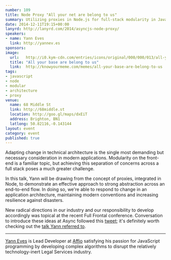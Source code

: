 ```yaml
---
number: 109
title: Node Proxy "All your net are belong to us"
summary: Utilizing proxies in Node.js for full-stack modularity in JavaScript applications.
date: 2014-12-11T19:15+00:00
lanyrd: http://lanyrd.com/2014/asyncjs-node-proxy/
speakers:
- name: Yann Eves
  link: http://yannev.es
sponsors:
image:
  url:   http://i0.kym-cdn.com/entries/icons/original/000/000/013/all-your-base.png
  title: "All your base are belong to us"
  link:  http://knowyourmeme.com/memes/all-your-base-are-belong-to-us
tags:
- javascript
- node
- modular
- architecture
- proxy
venue:
  name: 68 Middle St
  link: http://68middle.st
  location: http://goo.gl/maps/dxEiT
  address: Brighton, BN1
  latlong: 50.82116,-0.143144
layout: event
category: event
published: true
---
```


Adapting change in technical architecture is the single most demanding but necessary consideration in modern applications. Modularity on the front-end is a familiar topic, but achieving this separation of concerns across a full stack poses a much greater challenge.

In this talk, Yann will be drawing from the concept of proxies, integrated in Node, to demonstrate an effective approach to strong abstraction across an end-to-end flow. In doing so, we're able to respond to change in an application architecture, maintaining modern conventions and increasing resilience against disasters.

New radical directions in our industry and our responsibility to develop accordingly was topical at the recent Full Frontal conference. Conversation to introduce these ideas at Async followed this [tweet](https://twitter.com/Aaunel/status/530748335356125184); it's definitely worth checking out the [talk Yann referred to](https://speakerdeck.com/henrikjoreteg/ffconf-dot-org).

***

[Yann Eves](http://yannev.es) is Lead Developer at [Affio](http://www.affio.co.uk) satisfying his passion for JavaScript programming by developing complex algorithms to disrupt the relatively technology-inert Legal Services industry.  
